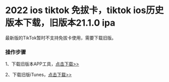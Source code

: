 # 2022 ios tiktok 免拔卡，tiktok ios历史版本下载，旧版本21.1.0 ipa
最新版的TikTok暂时不支持免拔卡使用，需要下载旧版。

### 操作步骤

1、下载旧版本APP工具，<a href="https://github.com/eujc/tiktok-ios/releases/download/tiktokios/iOS.v5.1.zip" target="_blank">点击下载>></a>

2、下载旧版iTunes，<a href="https://secure-appldnld.apple.com/itunes12/091-87819-20180912-69177170-B085-11E8-B6AB-C1D03409AD2A6/iTunes64Setup.exe" target="_blank">点击下载>></a>
